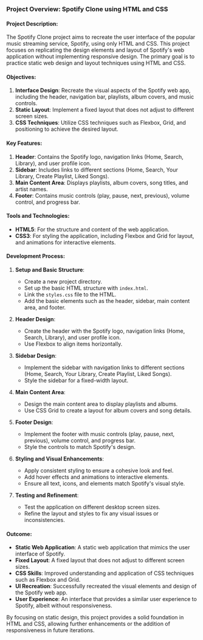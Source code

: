 ### Project Overview: Spotify Clone using HTML and CSS

#### Project Description:
The Spotify Clone project aims to recreate the user interface of the popular music streaming service, Spotify, using only HTML and CSS. This project focuses on replicating the design elements and layout of Spotify's web application without implementing responsive design. The primary goal is to practice static web design and layout techniques using HTML and CSS.

#### Objectives:
1. **Interface Design**: Recreate the visual aspects of the Spotify web app, including the header, navigation bar, playlists, album covers, and music controls.
2. **Static Layout**: Implement a fixed layout that does not adjust to different screen sizes.
3. **CSS Techniques**: Utilize CSS techniques such as Flexbox, Grid, and positioning to achieve the desired layout.

#### Key Features:
1. **Header**: Contains the Spotify logo, navigation links (Home, Search, Library), and user profile icon.
2. **Sidebar**: Includes links to different sections (Home, Search, Your Library, Create Playlist, Liked Songs).
3. **Main Content Area**: Displays playlists, album covers, song titles, and artist names.
4. **Footer**: Contains music controls (play, pause, next, previous), volume control, and progress bar.

#### Tools and Technologies:
- **HTML5**: For the structure and content of the web application.
- **CSS3**: For styling the application, including Flexbox and Grid for layout, and animations for interactive elements.

#### Development Process:
1. **Setup and Basic Structure**:
   - Create a new project directory.
   - Set up the basic HTML structure with `index.html`.
   - Link the `styles.css` file to the HTML.
   - Add the basic elements such as the header, sidebar, main content area, and footer.

2. **Header Design**:
   - Create the header with the Spotify logo, navigation links (Home, Search, Library), and user profile icon.
   - Use Flexbox to align items horizontally.

3. **Sidebar Design**:
   - Implement the sidebar with navigation links to different sections (Home, Search, Your Library, Create Playlist, Liked Songs).
   - Style the sidebar for a fixed-width layout.

4. **Main Content Area**:
   - Design the main content area to display playlists and albums.
   - Use CSS Grid to create a layout for album covers and song details.

5. **Footer Design**:
   - Implement the footer with music controls (play, pause, next, previous), volume control, and progress bar.
   - Style the controls to match Spotify's design.

6. **Styling and Visual Enhancements**:
   - Apply consistent styling to ensure a cohesive look and feel.
   - Add hover effects and animations to interactive elements.
   - Ensure all text, icons, and elements match Spotify's visual style.

7. **Testing and Refinement**:
   - Test the application on different desktop screen sizes.
   - Refine the layout and styles to fix any visual issues or inconsistencies.

#### Outcome:
- **Static Web Application**: A static web application that mimics the user interface of Spotify.
- **Fixed Layout**: A fixed layout that does not adjust to different screen sizes.
- **CSS Skills**: Improved understanding and application of CSS techniques such as Flexbox and Grid.
- **UI Recreation**: Successfully recreated the visual elements and design of the Spotify web app.
- **User Experience**: An interface that provides a similar user experience to Spotify, albeit without responsiveness.
  
By focusing on static design, this project provides a solid foundation in HTML and CSS, allowing further enhancements or the addition of responsiveness in future iterations.